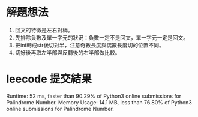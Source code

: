 # 解題想法
1. 回文的特徵是左右對稱。
2. 先排除負數及單一字元的狀況：負數一定不是回文，單一字元一定是回文。
3. 把int轉成str後切對半，注意奇數長度與偶數長度切的位置不同。
4. 切好後再取左半部與反轉後的右半部做比較。


# leecode 提交結果
Runtime: 52 ms, faster than 90.29% of Python3 online submissions for Palindrome Number.
Memory Usage: 14.1 MB, less than 76.80% of Python3 online submissions for Palindrome Number.